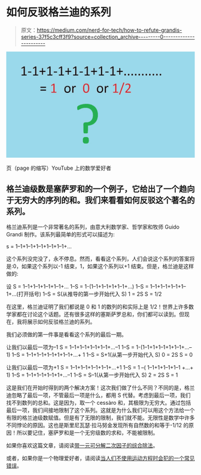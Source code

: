 # 如何反驳格兰迪的系列

> 原文：<https://medium.com/nerd-for-tech/how-to-refute-grandis-series-37f5c3cff3f9?source=collection_archive---------0----------------------->

![](img/b76c9519cf9af51a5b10a10db4663293.png)

页（page 的缩写）YouTube 上的数学爱好者

## 格兰迪级数是塞萨罗和的一个例子，它给出了一个趋向于无穷大的序列的和。我们来看看如何反驳这个著名的系列。

格兰迪系列是一个非常著名的系列，由意大利数学家、哲学家和牧师 Guido Grandi 制作。该系列最简单的形式可以描述为:

s = 1–1+1–1+1–1+1–1+1–1+…

这个系列没完没了，永不停息。然而，看看这个系列，人们会说这个系列的答案将是:0，如果这个系列以-1 结束，1，如果这个系列以+1 结束。但是，格兰迪是这样做的:

设 S = 1–1+1–1+1–1+1–1+…
1–S = 1-(1–1+1–1+1+1–1+…)
1–S = 1–1+1–1+1–1+1–1+…(打开括号)
1–S = S(从推导的第一步开始代入 S)
1 = 2S
S = 1/2

在这里，格兰迪证明了我们都说是 0 和 1 的数列的和实际上是 1/2！世界上许多数学家都在讨论这个话题。还有很多这样的塞斯萨罗总和，你们都可以读到。但现在，我将展示如何反驳格兰迪的系列。

我们必须做的第一件事是看看这个系列的最后一期。

让我们以最后一项为–1
S = 1–1+1–1+1–1+1–1+…–1
1–S = 1-(1–1+1+1–1+1+1–1+…–1)
1–S = 1–1+1–1+1–1+1+1–1+…+ 1
1–S = S+1(从第一步开始代入 S)
0 = 2S
S = 0

让我们以最后一项为+1
S = 1–1+1–1+1–1+1–1+…+1
1–S = 1 –( 1–1+1+1–1+1–1 +…+ 1)
1–S = 1–1+1–1+1–1+1+…–1
1–S = S–1(从第一步开始代入 S)
2 = 2S
S = 1

这是我们在开始时得到的两个解决方案！这次我们做了什么不同？不同的是，格兰迪忽略了最后一项，不管最后一项是什么，都用 S 代替。考虑到最后一项，我们找不到数列的总和。这是因为，取一个 cessàro 和，其极限为无穷大。通过包括最后一项，我们间接地限制了这个系列。这就是为什么我们可以用这个方法给一个有限的格兰迪级数赋值。但是有了无限的限制，我们就不能。无限性是数学中许多不同悖论的原因。这也是斯里尼瓦瑟·拉马努金发现所有自然数的和等于-1/12 的原因！所以要记住，塞萨罗和是一个无穷级数的求和，不能被限制。

如果你喜欢这篇文章，请阅读[带一元可分解二次因子的综合除法](https://srivishnuvusirikala.medium.com/synthetic-division-with-a-monic-factorizable-quadratic-divisor-f6cca12cb93e)。

或者，如果你是一个物理爱好者，请阅读[当人们不使用运动方程时会犯的一个常见错误](https://srivishnuvusirikala.medium.com/a-common-mistake-that-people-make-when-they-do-not-use-the-equations-of-motion-7f1cedf068cb?sk=c8d98479399381e258090854e2304c71)。